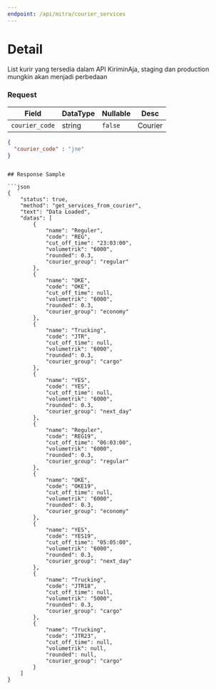 ```yaml
---
endpoint: /api/mitra/courier_services
---
```


# Detail

List kurir yang tersedia dalam API KiriminAja, staging dan production mungkin akan menjadi perbedaan

### Request
| Field           | DataType | Nullable  | Desc     |
|-----------------|----------|-----------|----------|
| ``courier_code`` | string  | ``false`` | Courier |
```json
{
  "courier_code" : "jne"
}
```
```

## Response Sample

```json
{
    "status": true,
    "method": "get_services_from_courier",
    "text": "Data Loaded",
    "datas": [
        {
            "name": "Reguler",
            "code": "REG",
            "cut_off_time": "23:03:00",
            "volumetrik": "6000",
            "rounded": 0.3,
            "courier_group": "regular"
        },
        {
            "name": "OKE",
            "code": "OKE",
            "cut_off_time": null,
            "volumetrik": "6000",
            "rounded": 0.3,
            "courier_group": "economy"
        },
        {
            "name": "Trucking",
            "code": "JTR",
            "cut_off_time": null,
            "volumetrik": "6000",
            "rounded": 0.3,
            "courier_group": "cargo"
        },
        {
            "name": "YES",
            "code": "YES",
            "cut_off_time": null,
            "volumetrik": "6000",
            "rounded": 0.3,
            "courier_group": "next_day"
        },
        {
            "name": "Reguler",
            "code": "REG19",
            "cut_off_time": "06:03:00",
            "volumetrik": "6000",
            "rounded": 0.3,
            "courier_group": "regular"
        },
        {
            "name": "OKE",
            "code": "OKE19",
            "cut_off_time": null,
            "volumetrik": "6000",
            "rounded": 0.3,
            "courier_group": "economy"
        },
        {
            "name": "YES",
            "code": "YES19",
            "cut_off_time": "05:05:00",
            "volumetrik": "6000",
            "rounded": 0.3,
            "courier_group": "next_day"
        },
        {
            "name": "Trucking",
            "code": "JTR18",
            "cut_off_time": null,
            "volumetrik": "5000",
            "rounded": 0.3,
            "courier_group": "cargo"
        },
        {
            "name": "Trucking",
            "code": "JTR23",
            "cut_off_time": null,
            "volumetrik": null,
            "rounded": null,
            "courier_group": "cargo"
        }
    ]
}
```